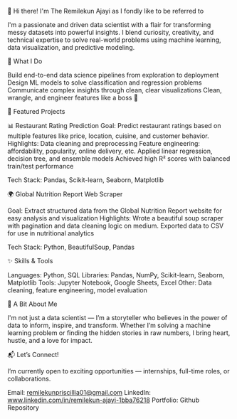 👋 Hi there! I'm The Remilekun Ajayi as I fondly like to be referred to

I'm a passionate and driven data scientist with a flair for transforming messy datasets into powerful insights. I blend curiosity, creativity, and technical expertise to solve real-world problems using machine learning, data visualization, and predictive modeling.

🚀 What I Do

Build end-to-end data science pipelines from exploration to deployment
Design ML models to solve classification and regression problems
Communicate complex insights through clean, clear visualizations
Clean, wrangle, and engineer features like a boss 💅

💼 Featured Projects

📊 Restaurant Rating Prediction
Goal: Predict restaurant ratings based on multiple features like price, location, cuisine, and customer behavior.
Highlights:
Data cleaning and preprocessing
Feature engineering: affordability, popularity, online delivery, etc.
Applied linear regression, decision tree, and ensemble models
Achieved high R² scores with balanced train/test performance

Tech Stack: Pandas, Scikit-learn, Seaborn, Matplotlib

🌍 Global Nutrition Report Web Scraper

Goal: Extract structured data from the Global Nutrition Report website for easy analysis and visualization
Highlights:
Wrote a beautiful soup scraper with pagination and data cleaning logic on medium.
Exported data to CSV for use in nutritional analytics

Tech Stack: Python, BeautifulSoup, Pandas

✨ Skills & Tools

Languages: Python, SQL
Libraries: Pandas, NumPy, Scikit-learn, Seaborn, Matplotlib
Tools: Jupyter Notebook, Google Sheets, Excel
Other: Data cleaning, feature engineering, model evaluation

💖 A Bit About Me

I'm not just a data scientist — I’m a storyteller who believes in the power of data to inform, inspire, and transform. Whether I’m solving a machine learning problem or finding the hidden stories in raw numbers, I bring heart, hustle, and a love for impact.

📬 Let’s Connect!

I’m currently open to exciting opportunities — internships, full-time roles, or collaborations.

Email: remilekunpriscillia01@gmail.com 
LinkedIn:  www.linkedin.com/in/remilekun-ajayi-1bba76218
Portfolio: Github Repository
